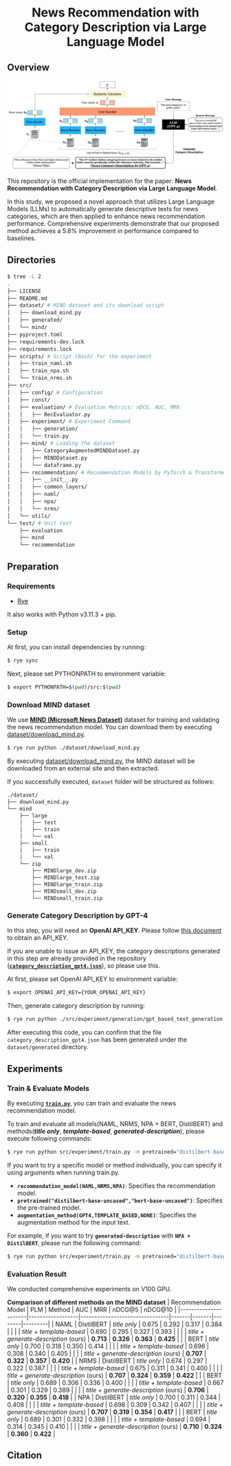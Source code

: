 <h1 align="center"> News Recommendation with <br /> Category Description via Large Language Model </h1>


## Overview

<div align="center">
    <img src="./.github/images/method-overview.png" alt="Overview of our proposed method.">
</div>

This repository is the official implementation for the paper: **News Recommendation with Category Description via Large Language Model**. 

In this study, we proposed a novel approach that utilizes Large Language Models (LLMs) to automatically generate descriptive texts for news categories, which are then applied to enhance news recommendation performance. Comprehensive experiments demonstrate that our proposed method achieves a 5.8% improvement in performance compared to baselines.

## Directories
```bash
$ tree -L 2
.
├── LICENSE
├── README.md
├── dataset/ # MIND dataset and its download script
│   ├── download_mind.py
│   ├── generated/
│   └── mind/
├── pyproject.toml
├── requirements-dev.lock
├── requirements.lock
├── scripts/ # Script (Bash) for the experiment
│   ├── train_naml.sh
│   ├── train_npa.sh
│   └── train_nrms.sh
├── src/
│   ├── config/ # Configuration
│   ├── const/
│   ├── evaluation/ # Evaluation Metrics: nDCG, AUC, MRR
│   │   ├── RecEvaluator.py
│   ├── experiment/ # Experiment Command
│   │   ├── generation/
│   │   └── train.py
│   ├── mind/ # Loading the dataset
│   │   ├── CategoryAugmentedMINDDataset.py
│   │   ├── MINDDataset.py
│   │   └── dataframe.py
│   ├── recommendation/ # Recommendation Models by PyTorch & Transformers
│   │   ├── __init__.py
│   │   ├── common_layers/
│   │   ├── naml/
│   │   ├── npa/
│   │   └── nrms/
│   └── utils/
└── test/ # Unit test
    ├── evaluation
    ├── mind
    └── recommendation
```

## Preparation

### Requirements

- [Rye](https://rye-up.com/) 

It also works with Python v3.11.3 + pip.

### Setup

At first, you can install dependencies by running: 

```bash
$ rye sync
```

Next, please set PYTHONPATH to environment variable:

```bash
$ export PYTHONPATH=$(pwd)/src:$(pwd)
```

### Download MIND dataset

We use **[MIND (Microsoft News Dataset)](https://msnews.github.io/)** dataset for training and validating the news recommendation model. You can download them by executing [dataset/download_mind.py](https://github.com/YadaYuki/news-recommendation-llm/blob/main/dataset/download_mind.py).


```bash
$ rye run python ./dataset/download_mind.py 
```

By executing [dataset/download_mind.py](https://github.com/YadaYuki/news-recommendation-llm/blob/main/dataset/download_mind.py), the MIND dataset will be downloaded from an external site and then extracted.

If you successfully executed, `dataset` folder will be structured as follows:

```
./dataset/
├── download_mind.py
└── mind
    ├── large
    │   ├── test
    │   ├── train
    │   └── val
    ├── small
    │   ├── train
    │   └── val
    └── zip
        ├── MINDlarge_dev.zip
        ├── MINDlarge_test.zip
        ├── MINDlarge_train.zip
        ├── MINDsmall_dev.zip
        └── MINDsmall_train.zip
```

### Generate Category Description by GPT-4

In this step, you will need an **OpenAI API_KEY**. Please follow [this document](https://platform.openai.com/docs/quickstart) to obtain an API_KEY. 

If you are unable to issue an API_KEY, the category descriptions generated in this step are already provided in the repository ([**`category_description_gpt4.json`**](https://github.com/yamanalab/gpt-augmented-news-recommendation/blob/main/dataset/generated/category_description_gpt4.json)), so please use this.

At first, please set OpenAI API_KEY to environment variable:

```bash
$ export OPENAI_API_KEY={YOUR_OPENAI_API_KEY}
```

Then, generate category description by running:

```bash
$ rye run python ./src/experiment/generation/gpt_based_text_generation.py
```

After executing this code, you can confirm that the file `category_description_gpt4.json` has been generated under the `dataset/generated` directory.

## Experiments

### Train & Evaluate Models

By executing [**`train.py`**](https://github.com/yamanalab/gpt-augmented-news-recommendation/blob/main/src/experiment/train.py), you can train and evaluate the news recommendation model.

To train and evaluate all models(NAML, NRMS, NPA + BERT, DistilBERT) and methods(***title only***, ***template-based***, ***generated-description***), please execute following commands: 

```bash
$ rye run python src/experiment/train.py -m pretrained="distilbert-base-uncased","bert-base-uncased" gradient_accumulation_steps=16 batch_size=8 augmentation_method=GPT4,TEMPLATE_BASED,NONE news_recommendation_model=NAML,NRMS,NPA max_len=64
```

If you want to try a specific model or method individually, you can specify it using arguments when running train.py.


- **`recommendation_model(NAML,NRMS,NPA)`**: Specifies the recommendation model.
- **`pretrained("distilbert-base-uncased","bert-base-uncased")`**: Specifies the pre-trained model.
- **`augmentation_method(GPT4,TEMPLATE_BASED,NONE)`**: Specifies the augmentation method for the input text.

For example, if you want to try **`generated-description`** with **`NPA + DistilBERT`**, please run the following command:

```bash
$ rye run python src/experiment/train.py -m pretrained="distilbert-base-uncased" gradient_accumulation_steps=16 batch_size=8 augmentation_method=GPT4 news_recommendation_model=NPA max_len=64
```

### Evaluation Result

We conducted comprehensive experiments on V100 GPU.

**Comparison of different methods on the MIND dataset**
| Recommendation Model | PLM | Method | AUC | MRR | nDCG@5 | nDCG@10 |
|----------------------|------------------|--------------------------------|-------|-------|--------|---------|
| NAML | DistilBERT | *title only* | 0.675 | 0.292 | 0.317 | 0.384 |
|  |  | *title + template-based* | 0.690 | 0.295 | 0.327 | 0.393 |
|  |  | *title + generate-description* (ours) | **0.713** | **0.326** | **0.363** | **0.425** |
|  | BERT | *title only* | 0.700 | 0.318 | 0.350 | 0.414 |
|  |  | *title + template-based* | 0.696 | 0.308 | 0.340 | 0.405 |
|  |  | *title + generate-description* (ours) | **0.707** | **0.322** | **0.357** | **0.420** |
| NRMS | DistilBERT | *title only* | 0.674 | 0.297 | 0.322 | 0.387 |
|  |  | *title + template-based* | 0.675 | 0.311 | 0.341 | 0.400 |
|  |  | *title + generate-description* (ours) | **0.707** | **0.324** | **0.359** | **0.422** |
|  | BERT | *title only* | 0.689 | 0.306 | 0.336 | 0.400 |
|  |  | *title + template-based* | 0.667 | 0.301 | 0.329 | 0.389 |
|  |  | *title + generate-description* (ours) | **0.706** | **0.320** | **0.355** | **0.418** |
| NPA  | DistilBERT | *title only* | 0.700 | 0.311 | 0.344 | 0.408 |
|  |  | *title + template-based* | 0.698 | 0.309 | 0.342 | 0.407 |
|  |  | *title + generate-description* (ours) | **0.707** | **0.319** | **0.354** | **0.417** |
|  | BERT | *title only* | 0.689 | 0.301 | 0.332 | 0.398 |
|  |  | *title + template-based* | 0.694 | 0.314 | 0.345 | 0.410 |
|  |  | *title + generate-description* (ours) | **0.710** | **0.324** | **0.360** | **0.422** |


## Citation



